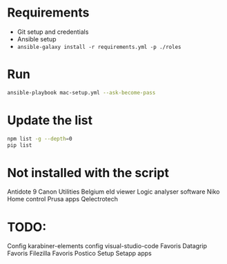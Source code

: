 # Requirements

- Git setup and credentials
- Ansible setup
- `ansible-galaxy install -r requirements.yml -p ./roles`

# Run

```bash
ansible-playbook mac-setup.yml --ask-become-pass
```

# Update the list

```bash
npm list -g --depth=0
pip list
```

# Not installed with the script

Antidote 9
Canon Utilities
Belgium eId viewer
Logic analyser software
Niko Home control
Prusa apps
Qelectrotech

# TODO:

Config karabiner-elements
config visual-studio-code
Favoris Datagrip
Favoris Filezilla
Favoris Postico
Setup Setapp apps

